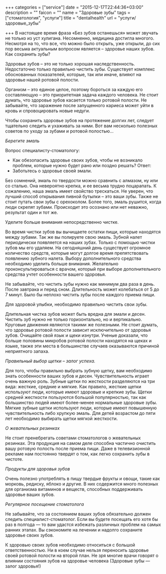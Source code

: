 +++
categories = ["service"]
date = "2015-12-17T22:44:36+03:00"
description = ""
faicon = ""
name = "Здоровые зубы"
tags = ["стоматология", "услуги"]
title = "dentalhealth"
url = "ycлуги/здоровые_зубы"

+++
В настоящее время фраза «Без зубов останешься» может звучать не только из уст хулигана. Несомненно, медицина достигла многого. Несмотря на то, что все, что можно было открыть, уже открыли, до сих пор весьма актуальным вопросом является – здоровье наших зубов. Как сохранить зубы?

Здоровье зубов – это не только хорошая наследственность. Недостаточно только правильно чистить зубы. Существует комплекс обоснованных показателей, которые, так или иначе, влияют на здоровье нашей ротовой полости.

Организм – это единое целое, поэтому бороться за каждую его составляющую – это приоритетная задача каждого человека. Не стоит думать, что здоровье зубов касается только ротовой полости. Не забывайте, что заражение после запущенного кариеса может уйти в кровь и спровоцировать новые недуги.

Чтобы сохранить здоровье зубов на протяжение долгих лет, следует тщательно следить и ухаживать за ними. Вот вам несколько полезных советов по уходу за зубами и ротовой полостью…

*Берегите эмаль*

Вопрос специалисту-стоматологу:
- Как обезопасить здоровье своих зубов, чтобы не возникало проблем, которые нужно будет рано или поздно решать?
Ответ:
- Заботьтесь о здоровье своей эмали.

Без сомнений, эмаль по твердости можно сравнить с алмазом, ну или со сталью. Она невероятно крепка, и ее весьма трудно поцарапать. К сожалению, наша эмаль имеет свойство трескаться. Не уверен, что лучший способ открывания пивной бутылки – это ваши зубы. Также не стоит путать свои зубы с орехоколом. Более того, эмаль рушится, когда люди скрепят зубами. Происходит это осознано или нет неважно, результат один и тот же.

Уделите больше внимания непосредственно чистке.

Во время чистки зубов вы вычищаете остатки пищи, которые находятся между зубами. Так же вы полируете свою эмаль. Зубной налет периодически появляется на наших зубах. Только с помощью чистки зубов мы его удаляем. На сегодняшний день существует огромное количество средств, которые могут долгое время препятствовать появлению зубного налета. Выбору дополнительного средства необходимо уделить больше внимания. Желательно проконсультироваться с врачом, который при выборе дополнительного средства учтет особенности вашего здоровья.

Не забывайте, что чистить зубы нужно как минимум два раза в день. После завтрака и перед сном. Длительность может колебаться от 5 до 7 минут. Было бы неплохо чистить зубы после каждого приема пищи.

Для здоровой улыбки, необходимо правильно чистить свои зубы.

Длительная чистка зубов может быть вредна для эмали и десен. Чистить зуб нужно не только горизонтально, но и вертикально. Круговые движения являются такими же полезными. Не стоит думать, что здоровье ротовой полости зависит исключительно от здоровья зубов. Очищайте свой язык и щеки изнутри. Ученые доказали, что больше половины микробов ротовой полости находятся на щеках и языке, также эти места в большинстве случаев оказываются причиной неприятного запаха.

*Правильный выбор щетки – залог успеха.*

Для того, чтобы правильно выбрать зубную щетку, вам необходимо знать особенности ваших зубов и десен. Чувствительность играет очень важную роль. Зубные щетки по жесткости разделяются на три вида: жесткие, средние и мягкие. Как правило, жесткие щетки используют люди, которые имеют здоровые и крепкие зубы. Щетки средней жесткости пользуются большой популярностью, так как большинство людей имеют более-менее нормальные здоровые зубы. Мягкие зубные щетки используют люди, которые имеют повышенную чувствительность либо хрупкую эмаль. Для детей возрастом до пяти лет необходимо выбирать щетки мягкой жесткости.

*О жевательных резинках*

Не стоит пренебрегать советами стоматологов о жевательных резинках. Эта продукция на самом деле способна частично очистить вашу ротовую полость после приема пищи. Даже в телевизионной рекламе нам постоянно твердят о том, как легко сохранить зубы в чистоте.

*Продукты для здоровья зубов*

Очень полезно употреблять в пищу твердые фрукты и овощи, такие как морковь, редиску, яблоко и другие. В них содержится много полезных для организма витаминов и веществ, способных поддерживать здоровье ваших зубов.

*Регулярное посещение стоматолога*

Не забывайте, что за состоянием ваших зубов обязательно должен следить специалист-стоматолог. Если вы будете посещать его хотя бы раз в полгода — то вам удастся избежать различных проблем на самых ранних этапах. Вы сэкономите на лечении и надолго сохраните здоровье своих зубов.

К здоровью своих зубов необходимо относиться с большой ответственностью. Ни в коем случае нельзя переносить здоровье своей ротовой полости на второй план. Не зря многие врачи говорят о влиянии состояния зубов на здоровье человека (Здоровые зубы — залог здоровья!)

